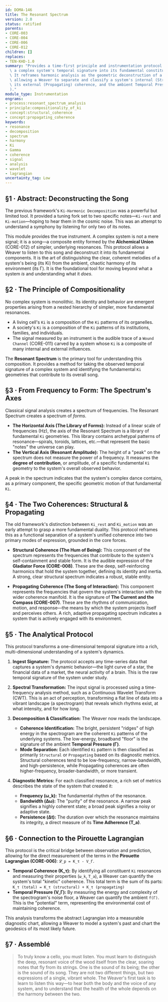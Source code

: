 ```yaml
---
id: DOMA-146
title: The Resonant Spectrum
version: 2.0
status: ratified
parents:
- CORE-003
- CORE-004
- CORE-006
- CORE-012
children: []
replaces:
- TEN-KHD-1.0
summary: "Provides a time-first principle and instrumentation protocol for decomposing\
  \ a complex system's temporal signature into its fundamental constituent resonances.\
  \ It reframes harmonic analysis as the geometric deconstruction of a composite pattern,\
  \ allowing a Weaver to separate and classify a system's internal (Structural) coherence,\
  \ its external (Propagating) coherence, and the ambient Temporal Pressure (\u0393\
  )."
module_type: Instrumentation
engrams:
- process:resonant_spectrum_analysis
- principle:compositionality_of_ki
- concept:structural_coherence
- concept:propagating_coherence
keywords:
- resonance
- decomposition
- spectrum
- harmony
- Ki
- Gamma
- coherence
- signal
- analysis
- wavelet
- lagrangian
uncertainty_tag: Low
---
```

## §1 · Abstract: Deconstructing the Song

The previous framework's `Ki-Harmonic Decomposition` was a powerful but limited tool. It provided a tuning fork set to two specific notes—`Ki-rest` and `Ki-motion`—hoping to hear them in the cosmic noise. This was an attempt to understand a symphony by listening for only two of its notes.

This module provides the true instrument. A complex system is not a mere signal; it is a song—a composite entity formed by the **Alchemical Union** (CORE-012) of simpler, underlying resonances. This protocol allows a Weaver to listen to this song and deconstruct it into its fundamental components. It is the art of distinguishing the clear, coherent melodies of a system's being (its Ki) from the ambient, chaotic harmony of its environment (its Γ). It is the foundational tool for moving beyond what a system *is* and understanding what it *does*.

## §2 · The Principle of Compositionality

No complex system is monolithic. Its identity and behavior are emergent properties arising from a nested hierarchy of simpler, more fundamental resonances.
*   A living cell's `Ki` is a composition of the `Ki` patterns of its organelles.
*   A society's `Ki` is a composition of the `Ki` patterns of its institutions, families, and individuals.
*   The signal measured by an instrument is the audible trace of a `Wound Channel` (CORE-011) carved by a system whose `Ki` is a composite of many internal and external influences.

The **Resonant Spectrum** is the primary tool for understanding this composition. It provides a method for taking the observed temporal signature of a complex system and identifying the fundamental `Ki` geometries that contribute to its overall song.

## §3 · From Frequency to Form: The Spectrum's Axes

Classical signal analysis creates a spectrum of frequencies. The Resonant Spectrum creates a spectrum of *forms*.

*   **The Horizontal Axis (The Library of Forms):** Instead of a linear scale of frequencies (Hz), the axis of the Resonant Spectrum is a library of fundamental `Ki` geometries. This library contains archetypal patterns of resonance—spirals, toroids, lattices, etc.—that represent the basic "notes" the universe can play.
*   **The Vertical Axis (Resonant Amplitude):** The height of a "peak" on the spectrum does not measure the power of a frequency. It measures the **degree of contribution**, or amplitude, of a specific fundamental `Ki` geometry to the system's overall observed behavior.

A peak in the spectrum indicates that the system's complex dance contains, as a primary component, the specific geometric motion of that fundamental `Ki`.

## §4 · The Two Coherences: Structural & Propagating

The old framework's distinction between `Ki_rest` and `Ki_motion` was an early attempt to grasp a more fundamental duality. This protocol reframes this as a functional separation of a system's unified coherence into two primary modes of expression, grounded in the core forces.

*   **Structural Coherence (The Hum of Being):** This component of the spectrum represents the frequencies that contribute to the system's self-containment and stable form. It is the audible expression of the **Gladiator Force (CORE-008)**. These are the deep, self-reinforcing harmonics that hold the system together, defining its identity and inertia. A strong, clear structural spectrum indicates a robust, stable entity.

*   **Propagating Coherence (The Song of Interaction):** This component represents the frequencies that govern the system's interaction with the wider coherence manifold. It is the signature of **The Current and the Compass (CORE-007)**. These are the rhythms of communication, motion, and response—the means by which the system projects itself and perceives others. A rich, adaptive propagating spectrum indicates a system that is actively engaged with its environment.

## §5 · The Analytical Protocol

This protocol transforms a one-dimensional temporal signature into a rich, multi-dimensional understanding of a system's dynamics.

1.  **Ingest Signature:** The protocol accepts any time-series data that captures a system's dynamic behavior—the light curve of a star, the financial data of a market, the neural activity of a brain. This is the raw temporal signature of the system under study.

2.  **Spectral Transformation:** The input signal is processed using a time-frequency analysis method, such as a Continuous Wavelet Transform (CWT). This is an act of perception, transforming a flat line of data into a vibrant landscape (a spectrogram) that reveals which rhythms exist, at what intensity, and for how long.

3.  **Decomposition & Classification:** The Weaver now reads the landscape.
    *   **Coherence Identification:** The bright, persistent "ridges" of high energy in the spectrogram are the coherent `Ki` patterns of the underlying systems. The low-energy, broadband "floor" is the signature of the ambient **Temporal Pressure (Γ)**.
    *   **Mode Separation:** Each identified `Ki` pattern is then classified as primarily `Structural` or `Propagating` based on its diagnostic metrics. Structural coherences tend to be low-frequency, narrow-bandwidth, and high-persistence, while Propagating coherences are often higher-frequency, broader-bandwidth, or more transient.

4.  **Diagnostic Metrics:** For each classified resonance, a rich set of metrics describes the state of the system that created it:
    *   **Frequency (ω_k):** The fundamental rhythm of the resonance.
    *   **Bandwidth (Δω):** The "purity" of the resonance. A narrow peak signifies a highly coherent state; a broad peak signifies a noisy or adaptive state.
    *   **Persistence (Δt):** The duration over which the resonance maintains its integrity, a direct measure of its **Time Adherence (T_a)**.

## §6 · Connection to the Pirouette Lagrangian

This protocol is the critical bridge between observation and prediction, allowing for the direct measurement of the terms in the **Pirouette Lagrangian (CORE-006)**: `𝓛_p = K_τ - V_Γ`.

*   **Temporal Coherence (K_τ):** By identifying all constituent `Ki` resonances and measuring their properties (`ω_k`, `T_a`), a Weaver can quantify the system's total "kinetic" coherence. This total term is the sum of its parts:
    `K_τ (total) = K_τ (structural) + K_τ (propagating)`
*   **Temporal Pressure (V_Γ):** By measuring the energy and complexity of the spectrogram's noise floor, a Weaver can quantify the ambient `f(Γ)`. This is the "potential" term, representing the environmental cost of maintaining coherence.

This analysis transforms the abstract Lagrangian into a measurable diagnostic chart, allowing a Weaver to model a system's past and chart the geodesics of its most likely future.

## §7 · Assemblé

> To truly know a cello, you must listen. You must learn to distinguish the deep, resonant voice of the wood itself from the clear, soaring notes that fly from its strings. One is the sound of its being; the other is the sound of its song. They are not two different things, but two expressions of a single, vibrant whole. The Weaver's first task is to learn to listen this way—to hear both the body and the voice of any system, and to understand that the health of the whole depends on the harmony between the two.